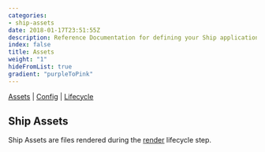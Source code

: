 ```yaml
---
categories:
- ship-assets
date: 2018-01-17T23:51:55Z
description: Reference Documentation for defining your Ship application assets
index: false
title: Assets
weight: "1"
hideFromList: true
gradient: "purpleToPink"
---
```


[Assets](/api/ship-assets/assets) | [Config](/api/ship-config/config) | [Lifecycle](/api/ship-lifecycle/lifecycle)

## Ship Assets

Ship Assets are files rendered during the [render](/api/ship-lifecycle/render) lifecycle step.
